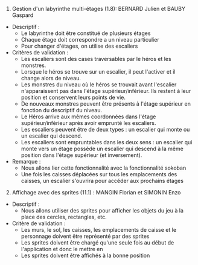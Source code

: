 1. Gestion d'un labyrinthe multi-étages (1.8): BERNARD Julien et BAUBY Gaspard
- Descriptif :
    - Le labyrinthe doit être constitué de plusieurs étages
    - Chaque étage doit correspondre a un niveau particulier
    - Pour changer d'étages, on utilise des escaliers
- Critères de validation :
    - Les escaliers sont des cases traversables par le héros et les monstres.
    - Lorsque le héros se trouve sur un escalier, il peut l'activer et il change alors de
    niveau.
    - Les monstres du niveau où le héros se trouvait avant l'escalier n'apparaissent pas
    dans l'étage supérieur/inférieur. Ils restent à leur position et conservent leurs points
    de vie.
    - De nouveaux monstres peuvent être présents à l'étage supérieur en fonction du
    descriptif du niveau.
    - Le Héros arrive aux mêmes coordonnées dans l'étage supérieur/inférieur après
    avoir emprunté les escaliers.
    - Les escaliers peuvent être de deux types : un escalier qui monte ou un escalier qui
    descend.
    - Les escaliers sont empruntables dans les deux sens : un escalier qui monte vers un
    étage possède un escalier qui descend à la même position dans l'étage supérieur
    (et inversement).
- Remarque :
    - Nous allons lier cette fonctionnalité avec la fonctionnalité sokoban
    - Une fois les caisses déplacées sur tous les emplacements des caisses, un escalier
     s'ouvrira pour accéder aux prochains étages


2. Affichage avec des sprites (11.1) : MANGIN Florian et SIMONIN Enzo
- Descriptif :
    - Nous allons utiliser des sprites pour afficher les objets du jeu à la place des cercles, rectangles, etc.
- Critère de validation :
    - Les murs, le sol, les caisses, les emplacements de caisse et le personnage doivent être représenté par des sprites
    - Les sprites doivent être chargé qu'une seule fois au début de l'application et donc le mettre en 
    - Les sprites doivent être affichés à la bonne position
